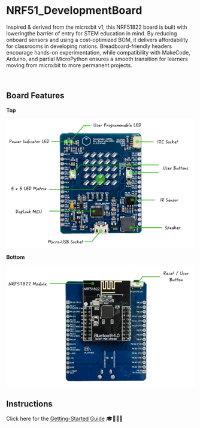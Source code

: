 # NRF51_DevelopmentBoard

Inspired & derived from the micro:bit v1, this NRF51822 board is built with loweringthe barrier of entry for STEM education in mind. By reducing onboard sensors and using a cost-optimized BOM, it delivers affordability for classrooms in developing nations. Breadboard-friendly headers encourage hands-on experimentation, while compatibility with MakeCode, Arduino, and partial MicroPython ensures a smooth transition for learners moving from micro:bit to more permanent projects.

<br>

## Board Features
**Top**

   <img src="https://github.com/TomatoCube18/NRF51_DevelopmentBoard/blob/main/images/Board_TopView.png"  width="600" height="auto" />
   
**Bottom**

   <img src="https://github.com/TomatoCube18/NRF51_DevelopmentBoard/blob/main/images/Board_BottomView.png"  width="600" height="auto" />

<br>

## Instructions
Click here for the [Getting-Started Guide](https://github.com/TomatoCube18/NRF51_DevelopmentBoard/blob/main/Getting-Started-with-the-NRF51-Dev-Board.md) 🎓👩🏻‍🏫


<br>
